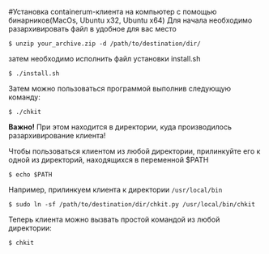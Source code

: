 #Установка containerum-клиента на компьютер с помощью бинарников(MacOs, Ubuntu x32, Ubuntu x64)
Для начала необходимо разархивировать файл в удобное для вас место
```
$ unzip your_archive.zip -d /path/to/destination/dir/
```
затем необходимо исполнить файл установки install.sh
```
$ ./install.sh
```
Затем можно пользоваться программой выполнив следующую команду:

```
$ ./chkit
```
**Важно!** При этом находится в директории, куда производилось разархивирование клиента!

Чтобы пользоваться клиентом из любой директории, прилинкуйте его к одной из директорий,
находящихся в переменной $PATH
```
$ echo $PATH
```
Например, прилинкуем клиента к директории `/usr/local/bin`
```
$ sudo ln -sf /path/to/destination/dir/chkit.py /usr/local/bin/chkit
```

Теперь клиента можно вызвать простой командой из любой директории:

```
$ chkit
```
